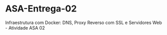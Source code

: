 # ASA-Entrega-02
Infraestrutura com Docker: DNS, Proxy Reverso com SSL e Servidores Web - Atividade ASA 02
